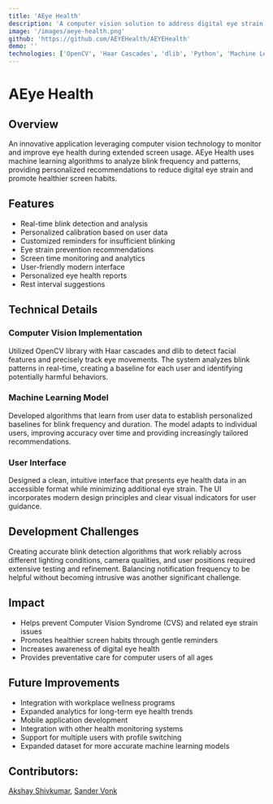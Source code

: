 ```yaml
---
title: 'AEye Health'
description: 'A computer vision solution to address digital eye strain by monitoring blink patterns and promoting healthy screen habits.'
image: '/images/aeye-health.png'
github: 'https://github.com/AEYEHealth/AEYEHealth'
demo: ''
technologies: ['OpenCV', 'Haar Cascades', 'dlib', 'Python', 'Machine Learning']
---
```


# AEye Health

## Overview
An innovative application leveraging computer vision technology to monitor and improve eye health during extended screen usage. AEye Health uses machine learning algorithms to analyze blink frequency and patterns, providing personalized recommendations to reduce digital eye strain and promote healthier screen habits.

## Features
- Real-time blink detection and analysis
- Personalized calibration based on user data
- Customized reminders for insufficient blinking
- Eye strain prevention recommendations
- Screen time monitoring and analytics
- User-friendly modern interface
- Personalized eye health reports
- Rest interval suggestions

## Technical Details

### Computer Vision Implementation
Utilized OpenCV library with Haar cascades and dlib to detect facial features and precisely track eye movements. The system analyzes blink patterns in real-time, creating a baseline for each user and identifying potentially harmful behaviors.

### Machine Learning Model
Developed algorithms that learn from user data to establish personalized baselines for blink frequency and duration. The model adapts to individual users, improving accuracy over time and providing increasingly tailored recommendations.

### User Interface
Designed a clean, intuitive interface that presents eye health data in an accessible format while minimizing additional eye strain. The UI incorporates modern design principles and clear visual indicators for user guidance.

## Development Challenges
Creating accurate blink detection algorithms that work reliably across different lighting conditions, camera qualities, and user positions required extensive testing and refinement. Balancing notification frequency to be helpful without becoming intrusive was another significant challenge.

## Impact
- Helps prevent Computer Vision Syndrome (CVS) and related eye strain issues
- Promotes healthier screen habits through gentle reminders
- Increases awareness of digital eye health
- Provides preventative care for computer users of all ages

## Future Improvements
- Integration with workplace wellness programs
- Expanded analytics for long-term eye health trends
- Mobile application development
- Integration with other health monitoring systems
- Support for multiple users with profile switching
- Expanded dataset for more accurate machine learning models

## Contributors:
[Akshay Shivkumar](https://www.linkedin.com/in/akshay-sk?lipi=urn%3Ali%3Apage%3Ad_flagship3_profile_view_base_project_creator%3BJrYTXGFVSqOZLaAmk3Vohg%3D%3D), [Sander Vonk](https://www.linkedin.com/in/sandercvonk?lipi=urn%3Ali%3Apage%3Ad_flagship3_profile_view_base_project_creator%3BJrYTXGFVSqOZLaAmk3Vohg%3D%3D)